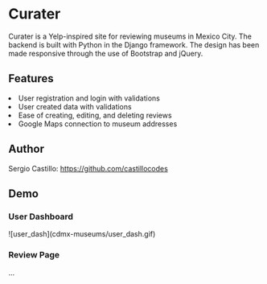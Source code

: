 <h1>Curater</h1>
Curater is a Yelp-inspired site for reviewing museums in Mexico City. The backend is built with Python in the Django framework. 
The design has been made responsive through the use of Bootstrap and jQuery.
<h2>Features</h2>
<li>User registration and login with validations</li>
<li>User created data with validations</li>
<li>Ease of creating, editing, and deleting reviews</li>
<li>Google Maps connection to museum addresses</li>
<h2>Author</h2>
Sergio Castillo: <a href="https://github.com/castillocodes">https://github.com/castillocodes</a>
<h2>Demo</h2>
<h3>User Dashboard</h3>
![user_dash](cdmx-museums/user_dash.gif)
<h3>Review Page</h3>
...

